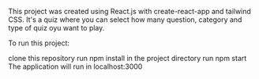 This project was created using React.js with create-react-app and tailwind CSS. It's a quiz where you can select how many question, category and type of quiz oyu want to play.

To run this project:

clone this repository
run npm install in the project directory
run npm start
The application will run in localhost:3000
